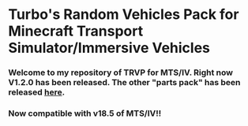 # Turbo's Random Vehicles Pack for Minecraft Transport Simulator/Immersive Vehicles

### Welcome to my repository of TRVP for MTS/IV. Right now V1.2.0 has been released. The other "parts pack" has been released [here](https://www.curseforge.com/minecraft/mc-mods/turbos-parts-pack).

### Now compatible with v18.5 of MTS/IV!!
